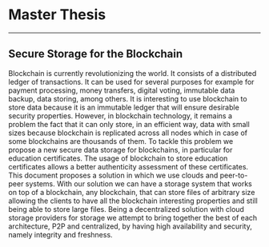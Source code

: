 # Master Thesis
---

## Secure Storage for the Blockchain

Blockchain is currently revolutionizing the world. It consists of a distributed ledger of transactions. It can be used for several purposes for example for payment processing, money transfers, digital voting, immutable data backup, data storing, among others. It is interesting to use blockchain to store data because it is an immutable ledger that will ensure desirable security properties. However, in blockchain technology, it remains a problem the fact that it can only store, in an efficient way, data with small sizes because blockchain is replicated across all nodes which in case of some blockchains are thousands of them. To tackle this problem we propose a new secure data storage for blockchains, in particular for education certificates. The usage of blockchain to store education certificates allows a better authenticity assessment of these certificates. This document proposes a solution in which we use clouds and peer-to-peer systems. With our solution we can have a storage system that works on top of a blockchain, any blockchain, that can store files of arbitrary size allowing the clients to have all the blockchain interesting properties and still being able to store large files. Being a decentralized solution with cloud storage providers for storage we attempt to bring together the best of each architecture, P2P and centralized, by having high availability and security, namely integrity and freshness.
